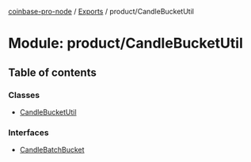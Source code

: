 [coinbase-pro-node](../README.md) / [Exports](../modules.md) / product/CandleBucketUtil

# Module: product/CandleBucketUtil

## Table of contents

### Classes

- [CandleBucketUtil](../classes/product_candlebucketutil.candlebucketutil.md)

### Interfaces

- [CandleBatchBucket](../interfaces/product_candlebucketutil.candlebatchbucket.md)
